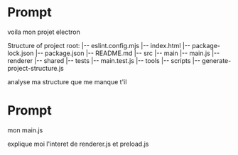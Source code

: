 # Prompt
  voila mon projet electron

  Structure of project root:
  |-- eslint.config.mjs
  |-- index.html
  |-- package-lock.json
  |-- package.json
  |-- README.md
  |-- src
    |-- main
      |-- main.js
    |-- renderer
    |-- shared
  |-- tests
    |-- main.test.js
  |-- tools
    |-- scripts
      |-- generate-project-structure.js


  analyse ma structure
  que me manque t'il

# Prompt

mon main.js


explique moi l'interet de 
renderer.js et preload.js